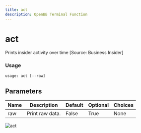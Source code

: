 ```yaml
---
title: act
description: OpenBB Terminal Function
---
```


# act

Prints insider activity over time [Source: Business Insider]

### Usage 
```python
usage: act [--raw]
```

## Parameters

| Name | Description | Default | Optional | Choices |
| ---- | ----------- | ------- | -------- | ------- |
| raw | Print raw data. | False | True | None |


![act](https://user-images.githubusercontent.com/46355364/154267227-6116e314-9186-4566-a977-01f85a99646f.png)

